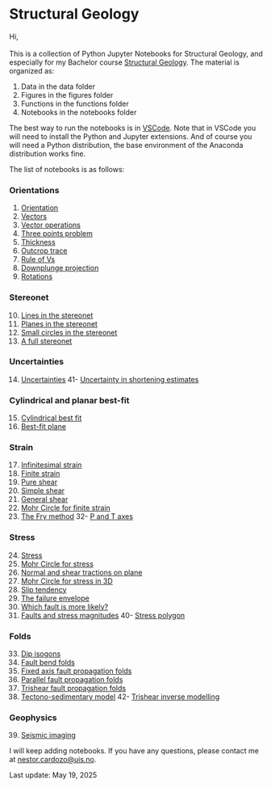 # Structural Geology
Hi,
\
\
This is a collection of Python Jupyter Notebooks for Structural Geology, and especially for my Bachelor course [Structural Geology](https://www.youtube.com/playlist?list=PL1Oi4O0iZ7iYI4AsAV5JAsYzrB_M96L_y). The material is organized as:

1. Data in the data folder
2. Figures in the figures folder
3. Functions in the functions folder
4. Notebooks in the notebooks folder

The best way to run the notebooks is in [VSCode](https://code.visualstudio.com). Note that in VSCode you will need to install the Python and Jupyter extensions. And of course you will need a Python distribution, the base environment of the Anaconda distribution works fine.

The list of notebooks is as follows:

### Orientations

1. [Orientation](/notebooks/nb1_orientation.ipynb)
2. [Vectors](/notebooks/nb2_vectors.ipynb)
3. [Vector operations](/notebooks/nb3_vector_operations.ipynb)
4. [Three points problem](/notebooks/nb4_three_points.ipynb)
5. [Thickness](/notebooks/nb5_thickness.ipynb)
6. [Outcrop trace](/notebooks/nb6_outcrop_trace.ipynb)
7. [Rule of Vs](/notebooks/nb7_rule_of_vs.ipynb)
8. [Downplunge projection](/notebooks/nb8_downplunge_proj.ipynb)
9. [Rotations](/notebooks/nb9_rotations.ipynb)

### Stereonet

10. [Lines in the stereonet](/notebooks/nb10_stereo_lines.ipynb)
11. [Planes in the stereonet](/notebooks/nb11_stereo_planes.ipynb)
12. [Small circles in the stereonet](/notebooks/nb12_stereo_small_circles.ipynb)
13. [A full stereonet](/notebooks/nb13_stereonet.ipynb)

### Uncertainties

14. [Uncertainties](/notebooks/nb14_uncertainties.ipynb)
41- [Uncertainty in shortening estimates](/notebooks/nb41_uncertainty_shortening.ipynb)

### Cylindrical and planar best-fit

15. [Cylindrical best fit](/notebooks/nb15_bestfit_fold_axis.ipynb)
16. [Best-fit plane](/notebooks/nb16_bestfit_plane.ipynb)

### Strain

17. [Infinitesimal strain](/notebooks/nb17_infinitesimal_strain.ipynb)
18. [Finite strain](/notebooks/nb18_finite_strain.ipynb)
19. [Pure shear](/notebooks/nb19_pure_shear.ipynb)
20. [Simple shear](/notebooks/nb20_simple_shear.ipynb)
21. [General shear](/notebooks/nb21_general_shear.ipynb)
22. [Mohr Circle for finite strain](/notebooks/nb22_mohr_circle_strain.ipynb)
23. [The Fry method](/notebooks/nb23_fry_method.ipynb)
32- [P and T axes](/notebooks/nb32_p_t_axes.ipynb)

### Stress

24. [Stress](/notebooks/nb24_stress.ipynb)
25. [Mohr Circle for stress](/notebooks/nb25_mohr_circle_stress.ipynb)
26. [Normal and shear tractions on plane](/notebooks/nb26_tractions_on_plane.ipynb)
27. [Mohr Circle for stress in 3D](/notebooks/nb27_mohr_circle_stress_3d.ipynb)
28. [Slip tendency](/notebooks/nb28_slip_tendency.ipynb)
29. [The failure envelope](/notebooks/nb29_failure_envelope.ipynb)
30. [Which fault is more likely?](/notebooks/nb30_fault_likelihood.ipynb)
31. [Faults and stress magnitudes](/notebooks/nb31_faults_magnitude_stress.ipynb)
40- [Stress polygon](/notebooks/nb40_stress_polygon.ipynb)

### Folds

33. [Dip isogons](/notebooks/nb33_dip_isogons.ipynb)
34. [Fault bend folds](/notebooks/nb34_fault_bend_fold.ipynb)
35. [Fixed axis fault propagation folds](/notebooks/nb35_fixed_axis_fpf.ipynb)
36. [Parallel fault propagation folds](/notebooks/nb36_parallel_fpf.ipynb)
37. [Trishear fault propagation folds](/notebooks/nb37_trishear.ipynb)
38. [Tectono-sedimentary model](/notebooks/nb38_tect_sed_model.ipynb)
42- [Trishear inverse modelling](/notebooks/nb42_trishear_inversion.ipynb)

### Geophysics

39. [Seismic imaging](/notebooks/nb39_seismic_image.ipynb)

I will keep adding notebooks. If you have any questions, please contact me at [nestor.cardozo@uis.no](mailto:nestor.cardozo@uis.no).

Last update: May 19, 2025